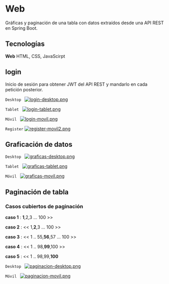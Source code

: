 # Web

Gráficas y paginación de una tabla con datos extraídos desde una API REST en Spring Boot.

## Tecnologías

**Web** HTML, CSS, JavaScirpt

## login
Inicio de sesión para obtener JWT del API REST y mandarlo en cada petición posterior.

```Desktop ```
[![login-desktop.png](https://i.postimg.cc/VvXYBxYb/login-desktop.png)](https://postimg.cc/1V5hyYV9)

```Tablet ```
[![login-tablet.png](https://i.postimg.cc/RCtVBHcV/login-tablet.png)](https://postimg.cc/XXV0KXHT)

```Móvil ```
[![login-movil.png](https://i.postimg.cc/yYz6Y8Ph/login-movil.png)](https://postimg.cc/jCZYMKBC)

```Register```
[![register-movil2.png](https://i.postimg.cc/mD5c5WfX/register-movil2.png)](https://postimg.cc/HcbsrKLX)

## Graficación de datos

```Desktop ```
[![graficas-desktop.png](https://i.postimg.cc/8CCzQXbq/graficas-desktop.png)](https://postimg.cc/YvJHQ3Z3)

```Tablet ```
[![graficas-tablet.png](https://i.postimg.cc/KYsvZ7q4/graficas-tablet.png)](https://postimg.cc/Y4YwRFww)

```Móvil ```
[![graficas-movil.png](https://i.postimg.cc/qRhBgtSw/graficas-movil.png)](https://postimg.cc/ftsQrbwS)

## Paginación de tabla

### Casos cubiertos de paginación

**caso 1** : **1**,2,3 ... 100 >>

**caso 2** : << 1,**2**,3 ... 100 >>

**caso 3** : << 1 .. 55,**56**,57 ... 100 >>

**caso 4** : << 1 .. 98,**99**,100 >>

**caso 5** : << 1 .. 98,99,**100** 


```Desktop ```
[![paginacion-desktop.png](https://i.postimg.cc/NjDjnvR6/paginacion-desktop.png)](https://postimg.cc/ts1b1fSJ)


```Móvil ```
[![paginacion-movil.png](https://i.postimg.cc/qv47Qv6B/paginacion-movil.png)](https://postimg.cc/dLNvVv9g)
